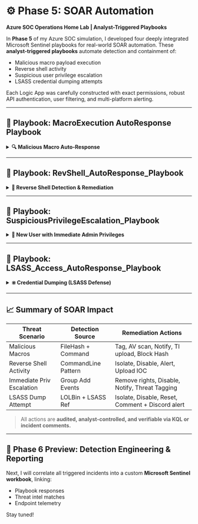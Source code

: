 # ⚙️ Phase 5: SOAR Automation

**Azure SOC Operations Home Lab | Analyst-Triggered Playbooks**

In **Phase 5** of my Azure SOC simulation, I developed four deeply integrated Microsoft Sentinel playbooks for real-world SOAR automation. These **analyst-triggered playbooks** automate detection and containment of:

* Malicious macro payload execution
* Reverse shell activity
* Suspicious user privilege escalation
* LSASS credential dumping attempts

Each Logic App was carefully constructed with exact permissions, robust API authentication, user filtering, and multi-platform alerting.

---

## 🔹 Playbook: MacroExecution AutoResponse Playbook

<details>
<summary><strong>🔍 Malicious Macro Auto-Response</strong></summary>

### 🔐 Purpose

Triggers when a `.docm` file containing a malicious macro is executed, initiating a containment workflow to tag the device, block further app execution, and notify analysts and users.

### ⚙️ Logic App Breakdown

**Trigger**: Analyst-triggered Microsoft Sentinel incident (Preview)

**Required Permissions**:

* Logic App API connection to Microsoft Sentinel and Microsoft Defender for Endpoint (MDE)
* Logic App Managed Identity must have:

  * `Microsoft Sentinel Responder` role on Sentinel workspace
  * `Machine.Isolate`, `Alert.Read`, `Machine.Read.All`, and `Machine.RunAntiVirusScan` API permissions on Defender

**Step-by-Step Breakdown**:

📸*Playbook Overview*
<img width="1912" height="962" alt="Macro Playbook overview" src="https://github.com/user-attachments/assets/b4dfc085-787a-4c0e-a0a8-720b9676bdd7" />

---

1. **Trigger**

   📸*Triggered manually from the Sentinel incident.*

   <img width="565" height="430" alt="image" src="https://github.com/user-attachments/assets/d0266379-6154-49a7-8f58-3933d5e4c2c9" />

2. **Compose Entities**

   📸*Extracts involved usernames, file hashes, and device names.*
   
   <img width="562" height="249" alt="image" src="https://github.com/user-attachments/assets/46c5be6e-c2d8-47a7-8681-abd995f85444" />

3. **Get Auth Token (MDE)**

   📸*Performs secure OAuth token retrieval for API use.*
   
    <img width="568" height="557" alt="image" src="https://github.com/user-attachments/assets/afe7acbe-acce-4e14-a09b-cc419b004e02" />

4. **Restrict App Execution**

   📸*Applies "Attack Surface Reduction" tagging via Defender API.*
   
   <img width="568" height="496" alt="image" src="https://github.com/user-attachments/assets/63cac163-97bf-4e0d-b744-5f354ce2bb2b" />

5. **Run AV Scan**

   📸*Forces a Defender Antivirus scan remotely on affected endpoint.*
   
   <img width="571" height="501" alt="image" src="https://github.com/user-attachments/assets/9894a305-1184-4b89-9803-08133d103db1" />

6. **Send Email (V2)**

   📸*Notifies the affected user that a suspicious macro was executed.*
   
   <img width="566" height="562" alt="image" src="https://github.com/user-attachments/assets/d7cc5778-325f-4fea-8adb-fbb75a5646a3" />

7. **Discord Alert**

   📸*Sends alert to SOC team via webhook with incident title and user/machine context.*
   
   <img width="562" height="763" alt="image" src="https://github.com/user-attachments/assets/520889e0-cc47-462c-bd9f-412a22c5761d" />

8. **Get File Statistics**

    📸*Extracts the SHA256 hash from the malicous macro file.*
    
   <img width="564" height="521" alt="image" src="https://github.com/user-attachments/assets/0414df55-3bc7-4766-b81e-893b0fb8be71" />

9. **Upload SHA256 to Threat Intelligence**

    📸*Automatically extracts file hash from the "Get File Statistics" step and uploads it to Sentinel's custom threat intelligence table.*
    
   <img width="563" height="778" alt="image" src="https://github.com/user-attachments/assets/6cb5f94d-1d7a-48ad-9a48-066e2e63cd43" />

### 📊 Screenshots

* *Playbook operating successfully*
  <img width="1912" height="962" alt="Macro playbook operating successfully" src="https://github.com/user-attachments/assets/74cf4803-5cd8-4ae7-8dd8-d224f3a36e7d" />
  <img width="1912" height="962" alt="macro close up of playbook with explanation of each step and their purpose" src="https://github.com/user-attachments/assets/01686526-93ff-4980-a036-86cda332265b" />

* *Device tagged and AV scan launched*
  <img width="1912" height="962" alt="macro machine tagged and AV scan conducted" src="https://github.com/user-attachments/assets/d8dba25f-f6fd-4543-beb6-c48db99e5b92" />

* *SHA256 hash added to Threat Intel*
  <img width="1912" height="962" alt="Macro SHA 256 blocked and added to threat intel" src="https://github.com/user-attachments/assets/4ae29896-0e6d-4510-b42d-1446fe2f9d76" />

* *Discord alert with dynamic incident summary*
  <img width="1256" height="407" alt="macro playbook discord alert" src="https://github.com/user-attachments/assets/d0c07b0d-078f-4ef7-805e-3ea58d5bcbeb" />

* *Email notification to compromised user*
  <img width="1629" height="320" alt="email notification" src="https://github.com/user-attachments/assets/0d16496c-0e7b-44be-aec8-e302aaaf9756" />

### 🧠 Key Takeaways (Macro Execution Scenario)

* Defender tagging is a stealthy yet effective way to stop unknown malware execution without full isolation.
* Hash uploads allow for threat sharing across the workspace and reusable TI-based rules.
* Analyst-triggered design prevents false positives from regular macros (e.g., HR templates).

</details>

---

## 🔹 Playbook: RevShell\_AutoResponse\_Playbook

<details>
<summary><strong>🔴 Reverse Shell Detection & Remediation</strong></summary>

### 🔐 Purpose

Detects and responds to reverse shell attempts launched using Windows LOLBins like Rundll32, Comsvcs.dll, PowerShell, `cmd.exe`, or encoded base64 payloads.

### ⚙️ Logic App Breakdown

**Trigger**: Analyst-initiated Microsoft Sentinel incident

**Required Permissions**:

* Logic App API connection to Sentinel and Defender
* Live response script deployment permissions on Defender

**Step-by-Step Breakdown**:

📸*Playbook Overview*
<img width="1912" height="962" alt="RevShell Playbook overview" src="https://github.com/user-attachments/assets/71b3dbf4-a4e4-4742-910e-7ed5a6f651c5" />

1. **Get Incident**

   📸*Pulls full context, including entities like command line and username.*
   
   <img width="562" height="404" alt="image" src="https://github.com/user-attachments/assets/26bb59c0-9c16-4cb7-a71e-2d29ac2aa95d" />

2. **Compose Entities**

   📸*Parses for specific entities to be used later on in the playbook like obfuscated Shell Commands.*
   
   <img width="568" height="362" alt="image" src="https://github.com/user-attachments/assets/bd2b5b4a-0b34-4a49-b652-e0545021e121" />

3. **Discord Alert**

   📸*Sends enriched alert to SOC team.*
   
   <img width="566" height="781" alt="image" src="https://github.com/user-attachments/assets/ee6d681f-7671-4a7c-9a94-5355502f2f9a" />

4. **Email Notification**

   📸*Notifies the user who launched the process.*
   
   <img width="568" height="553" alt="image" src="https://github.com/user-attachments/assets/c47ddb81-8ff4-4317-9eda-3b90a6a5a346" />

5. **Get Auth Token**
 
   📸*Required for script deployment.*
   
   <img width="562" height="536" alt="image" src="https://github.com/user-attachments/assets/5bb4c0e6-b191-4589-941a-a7b620130853" />
 
6. **Run Live Response Script** (`KillPowerShell.ps1`)

   📸*Kills all instances of PowerShell running on the machine including any established Reverse Shells currently running.*
   
   <img width="566" height="719" alt="image" src="https://github.com/user-attachments/assets/0a3bc80d-5f59-4070-b17e-1b7f0246906e" />
  
7. **Isolate and Tag Machine**
   
   📸*Full network isolation + tag added.*
   
   <img width="567" height="498" alt="image" src="https://github.com/user-attachments/assets/ebfe924a-86a1-402b-be44-72915622e609" />
   <img width="569" height="476" alt="image" src="https://github.com/user-attachments/assets/cf358999-70a4-4b17-9e5d-bdc6c2bc22a7" />
 
8. **Upload Command Line IOC**

   📸*Adds base64 encoded reverse shell payload as custom IOC to Threat Intelligence.*
   
    <img width="562" height="763" alt="image" src="https://github.com/user-attachments/assets/b1dacc3d-3ad0-44f2-b53d-b231e7a7abd1" />

### 📊 Screenshots

* *Playbook operating successfully*
  <img width="1912" height="962" alt="revshell playbook operating successfully" src="https://github.com/user-attachments/assets/5e380a7a-d8cb-4a41-90d0-3229fb0ff8eb" />
  <img width="1912" height="962" alt="revshell close up of playbook with explanation of each step and their purpose" src="https://github.com/user-attachments/assets/d2f2611c-73a4-4d7b-b6f2-cee3fb27efde" />

* *Discord alert with dynamic incident summary*
  <img width="1249" height="415" alt="revshell playbook discord alert" src="https://github.com/user-attachments/assets/b810d817-6acd-4963-ad57-3776f9da19f2" />

* *User notification email*
  <img width="1621" height="317" alt="email notification 2" src="https://github.com/user-attachments/assets/1f7fe8cf-9a83-4c5a-a110-7ac81cb7d8e1" />

* *Machine isolation + tagging confirmed*
  <img width="1605" height="209" alt="revshell machine isolated and tagged" src="https://github.com/user-attachments/assets/2f4b8ba2-5e12-445f-b098-036698a12a71" />

* *Live response script executed successfully*
  <img width="1588" height="286" alt="Revshell live response command executed successfully" src="https://github.com/user-attachments/assets/2398bed0-2c37-4925-83b3-a47cc9e1220d" />

* *Command line added to Threat Intel*
  <img width="1912" height="962" alt="revshell playbook uploaded reverse shell command line as IOC to threat intel" src="https://github.com/user-attachments/assets/438362e7-9d86-4e01-8e16-9bbb31a26b37" />

### 🧠 Key Takeaways (Reverse Shell Scenario)

* PowerShell/encoded payloads must be handled surgically to avoid nuking valid usage.
* A playbook to swiftly cut off ReverseShell instances adds defense-in-depth alongside isolation.
* Live response scripts give granular control beyond built-in Defender actions.

</details>

---

## 🔹 Playbook: SuspiciousPrivilegeEscalation\_Playbook

<details>
<summary><strong>👤 New User with Immediate Admin Privileges</strong></summary>

### 🔐 Purpose

Flags and auto-restricts new accounts that are granted administrator rights within minutes of being created.

### ⚙️ Logic App Breakdown

**Trigger**: Manual incident trigger

**Required Permissions**:

* Graph API permissions for group modification (via Defender API Live Response)
* Sentinel contributor access to write comments + threat intel

**Step-by-Step Breakdown**:

1. **Get Incident**

   * Gathers entities involved: users and their timestamps.

2. **Compose Entities**

   * Parses usernames and roles.

3. **Filter Array + Known Users**

   * Filters out legitimate admin accounts (e.g., `barbara.hr`, `wayneadmin`)

4. **Discord Alert**

   * Sends alert on risky admin assignment.

5. **Email Notification (SOC)**

   * Notifies analysts for review and audit.

6. **Get Auth Token**

   * Grants token for Defender script execution.

7. **For Each Filtered User**

   * Runs live response script to:

     * Remove from local Admin group
     * Add registry restrictions
     * Disable account

8. **Add Comment to Incident**

   * Documents SOAR action timeline.

9. **Upload Username to Threat Intel**

   * Flags user as possible persistence vector.

### 📊 Screenshots

* *Playbook operating successfully*
  ![Success](./screenshots/phase5/suspriv%20playbook%20operating%20successfully.png)

* *Discord alert to SOC team*
  ![Discord](./screenshots/phase5/suspriv%20playbook%20discord%20alert.png)

* *Dual email notifications (SOC + User)*
  ![Emails](./screenshots/phase5/suspriv%20ontop%20of%20our%20regular%20user%20alert%20email%20we%20also%20have%20analyst%20alert%20emails%20for%20soar%20actions%20taken%20on%20sus%20users.png)

* *User removed from local admin group*
  ![Removed](./screenshots/phase5/suspriv%20users%20successfully%20removed%20from%20admin%20group.png)

* *Hunting query confirms access revoked*
  ![Query](./screenshots/phase5/suspriv%20query%20confirms%20users%20removed.png)

* *Comment added to incident*
  ![Comment](./screenshots/phase5/suspriv%20comments%20added%20to%20incident%20for%20analysts.png)

* *Usernames uploaded to threat intel*
  ![TI](./screenshots/phase5/suspriv%20sus%20accounts%20added%20to%20threat%20intel.png)

### 🧠 Key Takeaways (Privilege Escalation Scenario)

* Privilege escalation often follows account creation during lateral movement.
* Pre-filtering known users prevents internal disruption.
* Registry edits + account disablement adds long-term protection.

</details>

---

## 🔹 Playbook: LSASS\_Access\_AutoResponse\_Playbook

<details>
<summary><strong>❇️ Credential Dumping (LSASS Defense)</strong></summary>

### 🔐 Purpose

Responds to LOLBins or credential tools accessing `lsass.exe`, commonly used in Mimikatz-style attacks.

### ⚙️ Logic App Breakdown

**Trigger**: Sentinel incident with keywords (`comsvcs.dll`, `lsass.dmp`, `rundll32.exe lsass`)

**Required Permissions**:

* Defender API access to isolate machines
* Script deployment and live response permissions

**Step-by-Step Breakdown**:

1. **Get Incident**

   * Captures device, user, and command line.

2. **Filter User Entities**

   * Filters affected users only.

3. **Send Discord Alert**

   * Notifies analysts of possible dump attempt.

4. **Send Email Notification**

   * Notifies user and logs to mailbox.

5. **Get Auth Token**

   * OAuth token for Defender script deployment.

6. **Isolate + Tag Endpoint**

   * Enforces full machine isolation + tagging for tracking.

7. **Run Live Response Script** (`RestrictLSASSUser.ps1`)

   * Disables user, forces password reset, removes from Admin group.

8. **Add Comment to Incident Timeline**

### 📊 Screenshots

* *Playbook run successful*
  ![Run](./screenshots/phase5/Lsass%20playbook%20operating%20successfully.png)

* *Discord alert to SpideyBot*
  ![Discord](./screenshots/phase5/lsass%20playbook%20discord%20alert.png)

* *Email alert to affected user*
  ![Email](./screenshots/phase5/Lsass%20email%20notif.png)

* *Machine isolated and tagged*
  ![Isolated](./screenshots/phase5/lsass%20machine%20isolated%20and%20tagged.png)

* *Account status verified post-remediation*
  ![Verification](./screenshots/phase5/lsass%20live%20action%20script%20confirmed%20by%20checking%20account%20status%20on%20domain%20controller%20.png)

### 🧠 Key Takeaways (LSASS Dumping Scenario)

* Isolation plus live script hardens the system within seconds.
* Regex-based trigger logic reduces false alerts.
* Built-in escalation path keeps remediation efficient while providing full audit trace.

</details>

---

## 📈 Summary of SOAR Impact

| Threat Scenario           | Detection Source    | Remediation Actions                              |
| ------------------------- | ------------------- | ------------------------------------------------ |
| Malicious Macros          | FileHash + Command  | Tag, AV scan, Notify, TI upload, Block Hash      |
| Reverse Shell Activity    | CommandLine Pattern | Isolate, Disable, Alert, Upload IOC              |
| Immediate Priv Escalation | Group Add Events    | Remove rights, Disable, Notify, Threat Tagging   |
| LSASS Dump Attempt        | LOLBin + LSASS Ref  | Isolate, Disable, Reset, Comment + Discord alert |

> All actions are **audited, analyst-controlled, and verifiable via KQL or incident comments.**

---

## 🚀 Phase 6 Preview: Detection Engineering & Reporting

Next, I will correlate all triggered incidents into a custom **Microsoft Sentinel workbook**, linking:

* Playbook responses
* Threat intel matches
* Endpoint telemetry

Stay tuned!
